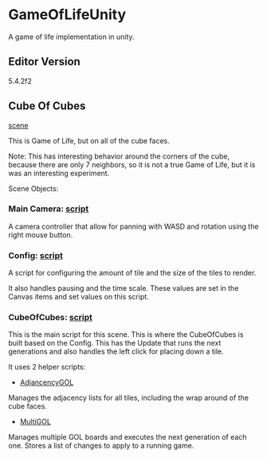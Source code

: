 GameOfLifeUnity
===============

A game of life implementation in unity.

## Editor Version

5.4.2f2

## Cube Of Cubes

[scene](Assets/Scenes/CubeOfCubes.unity) 

This is Game of Life, but on all of the cube faces. 

Note: This has interesting behavior around the corners of the cube, because there are only 7 neighbors, so it is not a true Game of Life, but it is was an interesting experiment.

Scene Objects:

### Main Camera: [script](Assets/Scripts/MouseOrbit.cs)

A camera controller that allow for panning with WASD and rotation using the right mouse button.

### Config: [script](Assets/Scripts/Config.cs)

A script for configuring the amount of tile and the size of the tiles to render.

It also handles pausing and the time scale. These values are set in the Canvas items and set values on this script.

### CubeOfCubes: [script](Assets/Scripts/CubeOfCubes.cs)

This is the main script for this scene. This is where the CubeOfCubes is built based on the Config. This has the Update that runs the next generations and also handles the left click for placing down a tile.

It uses 2 helper scripts:

- [AdjancencyGOL](Assets/Scripts/AdjancencyGOL.cs)

Manages the adjacency lists for all tiles, including the wrap around of the cube faces.

- [MultiGOL](Assets/Scripts/MultiGOL.cs)

Manages multiple GOL boards and executes the next generation of each one. Stores a list of changes to apply to a running game.
